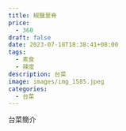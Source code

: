 ```yaml
---
title: 椒鹽里脊
price:
  - 360
draft: false
date: 2023-07-18T18:38:41+08:00
tags:
  - 素食
  - 辣度
description: 台菜
image: images/img_1585.jpeg
categories:
  - 台菜
---
```


台菜簡介

